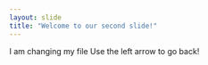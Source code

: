 ```yaml
---
layout: slide
title: "Welcome to our second slide!"
---
```

I am changing my file
Use the left arrow to go back!
